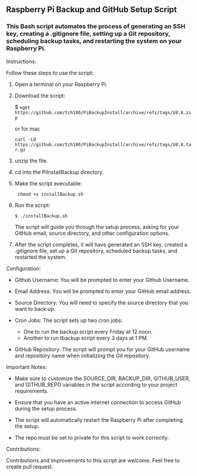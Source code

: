 ## Raspberry Pi Backup and GitHub Setup Script

### This Bash script automates the process of generating an SSH key, creating a .gitignore file, setting up a Git repository, scheduling backup tasks, and restarting the system on your Raspberry Pi.

Instructions:

Follow these steps to use the script:

1. Open a terminal on your Raspberry Pi.

2. Download the script:

   $ `wget https://github.com/tch180/PiBackupInstall/archive/refs/tags/V0.8.zip`

   or for mac

   `curl -L0 https://github.com/tch180/PiBackupInstall/archive/refs/tags/V0.8.tar.gz `

3. unzip the file.
4. cd into the PiInstallBackup directory.
5. Make the script executable:

   ` chmod +x installBackup.sh`

6. Run the script:

   `$ ./installBackup.sh`

   The script will guide you through the setup process, asking for your GitHub email, source directory, and other configuration options.

7. After the script completes, it will have generated an SSH key, created a .gitignore file, set up a Git repository, scheduled backup tasks, and restarted the system.

Configuration:

- Github Username: You will be prompted to enter your Github Username.

- Email Address: You will be prompted to enter your GitHub email address.

- Source Directory: You will need to specify the source directory that you want to back up.

- Cron Jobs: The script sets up two cron jobs:

  - One to run the backup script every Friday at 12 noon.
  - Another to run tbackup script every 3 days at 1 PM.

- GitHub Repository: The script will prompt you for your GitHub username and repository name when initializing the Git repository.

Important Notes:

- Make sure to customize the SOURCE_DIR, BACKUP_DIR, GITHUB_USER, and GITHUB_REPO variables in the script according to your project requirements.

- Ensure that you have an active internet connection to access GitHub during the setup process.

- The script will automatically restart the Raspberry Pi after completing the setup.

- The repo must be set to private for this script to work correctly.

Contributions:

Contributions and improvements to this script are welcome. Feel free to create pull request.
